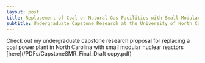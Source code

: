 ```yaml
---
layout: post
title: Replacement of Coal or Natural Gas Facilities with Small Modular Nuclear Reactors Operating by 2035
subtitle: Undergraduate Capstone Research at the University of North Carolina at Chapel Hill
---
```


Check out my undergraduate capstone research proposal for replacing a coal power plant in North Carolina with small modular nuclear reactors [here](/PDFs/CapstoneSMR_Final_Draft copy.pdf)
